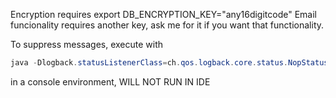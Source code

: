 Encryption requires export DB_ENCRYPTION_KEY="any16digitcode"
Email funcionality requires another key, ask me for it if you want that functionality.


To suppress messages, execute with
```java
java -Dlogback.statusListenerClass=ch.qos.logback.core.status.NopStatusListener -jar TextBookSocial.jar
```
in a console environment, WILL NOT RUN IN IDE
